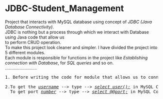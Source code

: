 # JDBC-Student_Management
Project that interacts with MySQL database using concept of <em>JDBC (Java Database Connectivity)</em>.<br>
JDBC is nothing but a process through which we interact with Database using Java code that allow us<br>
to perform CRUD operation.<br>
To make this project look cleaner and simpler. I have divided the project into 5 different modules.
<br>
Each module is responsible for functions in the project like <em>Establishing connection with Database</em>, for <em>SQL queries</em> and so on.
<br>
..........................<br>
<section>
<pre>
1. Before writing the code for module that allows us to connect with Database make sure to <em>create a Database and Table</em> using <em>MySQL Command Line.</em><br>
2.To get the <em><u>username</u></em> --> type --> <em><u>select user();</u></em> in MySQL Command Line.
  To get port <em><u>number</u></em> --> type --> <em><u>select @@port;</u></em> in MySQL Command Line. 
</pre>
</section>
<br>